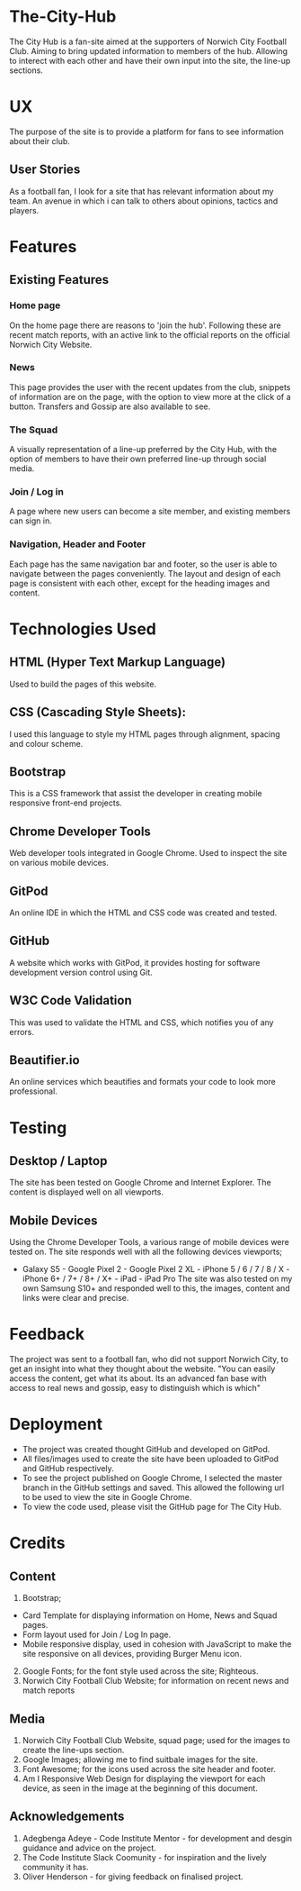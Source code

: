 # The-City-Hub
The City Hub is a fan-site aimed at the supporters of Norwich City Football Club. Aiming to bring updated information to members of the hub. Allowing to interect with each other and have their own input into the site, the line-up sections.

# UX
The purpose of the site is to provide a platform for fans to see information about their club.

## User Stories
As a football fan, I look for a site that has relevant information about my team. An avenue in which i can talk to others about opinions, tactics and players.

# Features
## Existing Features 
### Home page
On the home page there are reasons to 'join the hub'. Following these are recent match reports, with an active link to the official reports on the official Norwich City Website.
### News
This page provides the user with the recent updates from the club, snippets of information are on the page, with the option to view more at the click of a button. Transfers and Gossip are also available to see.
### The Squad
A visually representation of a line-up preferred by the City Hub, with the option of members to have their own preferred line-up through social media.
### Join / Log in
A page where new users can become a site member, and existing members can sign in.
### Navigation, Header and Footer
Each page has the same navigation bar and footer, so the user is able to navigate between the pages conveniently. The layout and design of each page is consistent with each other, except for the heading images and content.

# Technologies Used
## HTML (Hyper Text Markup Language)
Used to build the pages of this website.
## CSS (Cascading Style Sheets):
I used this language to style my HTML pages through alignment, spacing and colour scheme.
## Bootstrap
This is a CSS framework that assist the developer in creating mobile responsive front-end projects.
## Chrome Developer Tools
Web developer tools integrated in Google Chrome. Used to inspect the site on various mobile devices.
## GitPod
An online IDE in which the HTML and CSS code was created and tested.
## GitHub
A website which works with GitPod, it provides hosting for software development version control using Git.
## W3C Code Validation
This was used to validate the HTML and CSS, which notifies you of any errors.
## Beautifier.io
An online services which beautifies and formats your code to look more professional.

# Testing
## Desktop / Laptop
The site has been tested on Google Chrome and Internet Explorer. The content is displayed well on all viewports. 
## Mobile Devices
Using the Chrome Developer Tools, a various range of mobile devices were tested on. The site responds well with all the following devices viewports;
- Galaxy S5 - Google Pixel 2 - Google Pixel 2 XL - iPhone 5 / 6 / 7 / 8 / X - iPhone 6+ / 7+ / 8+ / X+ - iPad - iPad Pro 
The site was also tested on my own Samsung S10+ and responded well to this, the images, content and links were clear and precise. 

# Feedback
The project was sent to a football fan, who did not support Norwich City, to get an insight into what they thought about the website.
"You can easily access the content, get what its about. Its an advanced fan base with access to real news and gossip, easy to distinguish which is which"

# Deployment
- The project was created thought GitHub and developed on GitPod.
- All files/images used to create the site have been uploaded to GitPod and GitHub respectively.
- To see the project published on Google Chrome, I selected the master branch in the GitHub settings and saved. This allowed the following url to be used to view the site in Google Chrome.
- To view the code used, please visit the GitHub page for The City Hub.

# Credits
## Content
1. Bootstrap;
 - Card Template for displaying information on Home, News and Squad pages.
 - Form layout used for Join / Log In page.
 - Mobile responsive display, used in cohesion with JavaScript to make the site responsive on all devices, providing Burger Menu icon.
2. Google Fonts; for the font style used across the site; Righteous.
3. Norwich City Football Club Website; for information on recent news and match reports

## Media
1. Norwich City Football Club Website, squad page; used for the images to create the line-ups section.
2. Google Images; allowing me to find suitbale images for the site. 
3. Font Awesome; for the icons used across the site header and footer.
4. Am I Responsive Web Design for displaying the viewport for each device, as seen in the image at the beginning of this document.

## Acknowledgements
1. Adegbenga Adeye - Code Institute Mentor - for development and desgin guidance and advice on the project.
2. The Code Institute Slack Coomunity - for inspiration and the lively community it has.
3. Oliver Henderson - for giving feedback on finalised project.